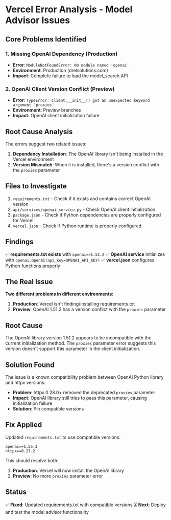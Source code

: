 # Vercel Error Analysis - Model Advisor Issues

## Core Problems Identified

### 1. Missing OpenAI Dependency (Production)
- **Error**: `ModuleNotFoundError: No module named 'openai'`
- **Environment**: Production (drelsolutions.com)
- **Impact**: Complete failure to load the model_search API

### 2. OpenAI Client Version Conflict (Preview)
- **Error**: `TypeError: Client.__init__() got an unexpected keyword argument 'proxies'`
- **Environment**: Preview branches
- **Impact**: OpenAI client initialization failure

## Root Cause Analysis

The errors suggest two related issues:

1. **Dependency Installation**: The OpenAI library isn't being installed in the Vercel environment
2. **Version Mismatch**: When it is installed, there's a version conflict with the `proxies` parameter

## Files to Investigate

1. `requirements.txt` - Check if it exists and contains correct OpenAI version
2. `api/services/openai_service.py` - Check OpenAI client initialization
3. `package.json` - Check if Python dependencies are properly configured for Vercel
4. `vercel.json` - Check if Python runtime is properly configured

## Findings

✅ **requirements.txt exists** with `openai==1.51.2`
✅ **OpenAI service** initializes with `openai.OpenAI(api_key=OPENAI_API_KEY)`
✅ **vercel.json** configures Python functions properly

## The Real Issue

**Two different problems in different environments:**

1. **Production**: Vercel isn't finding/installing requirements.txt
2. **Preview**: OpenAI 1.51.2 has a version conflict with the `proxies` parameter

## Root Cause

The OpenAI library version 1.51.2 appears to be incompatible with the current initialization method. The `proxies` parameter error suggests this version doesn't support this parameter in the client initialization.

## Solution Found

The issue is a known compatibility problem between OpenAI Python library and httpx versions:

- **Problem**: httpx 0.28.0+ removed the deprecated `proxies` parameter
- **Impact**: OpenAI library still tries to pass this parameter, causing initialization failure
- **Solution**: Pin compatible versions

## Fix Applied

Updated `requirements.txt` to use compatible versions:
```
openai==1.55.3
httpx==0.27.2
```

This should resolve both:
1. **Production**: Vercel will now install the OpenAI library
2. **Preview**: No more `proxies` parameter error

## Status

✅ **Fixed**: Updated requirements.txt with compatible versions
⏳ **Next**: Deploy and test the model advisor functionality